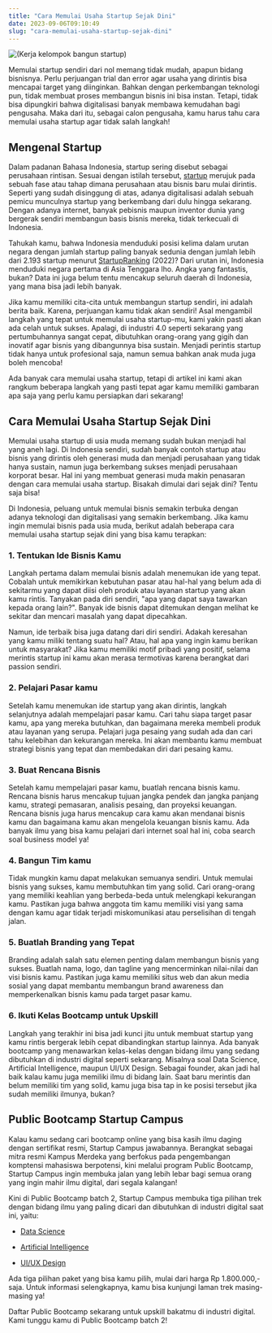```yaml
---
title: "Cara Memulai Usaha Startup Sejak Dini"
date: 2023-09-06T09:10:49
slug: "cara-memulai-usaha-startup-sejak-dini"
---
```

![(Kerja kelompok bangun startup)](/uploads/2023/03/young-people-group-brainstorm-1.jpg)

Memulai startup sendiri dari nol memang tidak mudah, apapun bidang bisnisnya. Perlu perjuangan trial dan error agar usaha yang dirintis bisa mencapai target yang diinginkan. Bahkan dengan perkembangan teknologi pun, tidak membuat proses membangun bisnis ini bisa instan. Tetapi, tidak bisa dipungkiri bahwa digitalisasi banyak membawa kemudahan bagi pengusaha. Maka dari itu, sebagai calon pengusaha, kamu harus tahu cara memulai usaha startup agar tidak salah langkah!

## Mengenal Startup

Dalam padanan Bahasa Indonesia, startup sering disebut sebagai perusahaan rintisan. Sesuai dengan istilah tersebut, [startup](https://www.ekrut.com/media/startup-adalah) merujuk pada sebuah fase atau tahap dimana perusahaan atau bisnis baru mulai dirintis. Seperti yang sudah disinggung di atas, adanya digitalisasi adalah sebuah pemicu munculnya startup yang berkembang dari dulu hingga sekarang. Dengan adanya internet, banyak pebisnis maupun inventor dunia yang bergerak sendiri membangun basis bisnis mereka, tidak terkecuali di Indonesia.

Tahukah kamu, bahwa Indonesia menduduki posisi kelima dalam urutan negara dengan jumlah startup paling banyak sedunia dengan jumlah lebih dari 2.193 startup menurut [StartupRanking](https://databoks.katadata.co.id/datapublish/2022/04/13/hebat-jumlah-startup-indonesia-terbanyak-ke-5-di-dunia) (2022)? Dari urutan ini, Indonesia menduduki negara pertama di Asia Tenggara lho. Angka yang fantastis, bukan? Data ini juga belum tentu mencakup seluruh daerah di Indonesia, yang mana bisa jadi lebih banyak.

Jika kamu memiliki cita-cita untuk membangun startup sendiri, ini adalah berita baik. Karena, perjuangan kamu tidak akan sendiri! Asal mengambil langkah yang tepat untuk memulai usaha startup-mu, kami yakin pasti akan ada celah untuk sukses. Apalagi, di industri 4.0 seperti sekarang yang pertumbuhannya sangat cepat, dibutuhkan orang-orang yang gigih dan inovatif agar bisnis yang dibangunnya bisa sustain. Menjadi perintis startup tidak hanya untuk profesional saja, namun semua bahkan anak muda juga boleh mencoba!

Ada banyak cara memulai usaha startup, tetapi di artikel ini kami akan rangkum beberapa langkah yang pasti tepat agar kamu memiliki gambaran apa saja yang perlu kamu persiapkan dari sekarang!

## Cara Memulai Usaha Startup Sejak Dini

Memulai usaha startup di usia muda memang sudah bukan menjadi hal yang aneh lagi. Di Indonesia sendiri, sudah banyak contoh startup atau bisnis yang dirintis oleh generasi muda dan menjadi perusahaan yang tidak hanya sustain, namun juga berkembang sukses menjadi perusahaan korporat besar. Hal ini yang membuat generasi muda makin penasaran dengan cara memulai usaha startup. Bisakah dimulai dari sejak dini? Tentu saja bisa!

Di Indonesia, peluang untuk memulai bisnis semakin terbuka dengan adanya teknologi dan digitalisasi yang semakin berkembang. Jika kamu ingin memulai bisnis pada usia muda, berikut adalah beberapa cara memulai usaha startup sejak dini yang bisa kamu terapkan:

### 1. Tentukan Ide Bisnis Kamu

Langkah pertama dalam memulai bisnis adalah menemukan ide yang tepat. Cobalah untuk memikirkan kebutuhan pasar atau hal-hal yang belum ada di sekitarmu yang dapat diisi oleh produk atau layanan startup yang akan kamu rintis. Tanyakan pada diri sendiri, "apa yang dapat saya tawarkan kepada orang lain?". Banyak ide bisnis dapat ditemukan dengan melihat ke sekitar dan mencari masalah yang dapat dipecahkan.

Namun, ide terbaik bisa juga datang dari diri sendiri. Adakah keresahan yang kamu miliki tentang suatu hal? Atau, hal apa yang ingin kamu berikan untuk masyarakat? Jika kamu memiliki motif pribadi yang positif, selama merintis startup ini kamu akan merasa termotivas karena berangkat dari passion sendiri.

### 2. Pelajari Pasar kamu

Setelah kamu menemukan ide startup yang akan dirintis, langkah selanjutnya adalah mempelajari pasar kamu. Cari tahu siapa target pasar kamu, apa yang mereka butuhkan, dan bagaimana mereka membeli produk atau layanan yang serupa. Pelajari juga pesaing yang sudah ada dan cari tahu kelebihan dan kekurangan mereka. Ini akan membantu kamu membuat strategi bisnis yang tepat dan membedakan diri dari pesaing kamu.

### 3. Buat Rencana Bisnis

Setelah kamu mempelajari pasar kamu, buatlah rencana bisnis kamu. Rencana bisnis harus mencakup tujuan jangka pendek dan jangka panjang kamu, strategi pemasaran, analisis pesaing, dan proyeksi keuangan. Rencana bisnis juga harus mencakup cara kamu akan mendanai bisnis kamu dan bagaimana kamu akan mengelola keuangan bisnis kamu. Ada banyak ilmu yang bisa kamu pelajari dari internet soal hal ini, coba search soal business model ya!

### 4. Bangun Tim kamu

Tidak mungkin kamu dapat melakukan semuanya sendiri. Untuk memulai bisnis yang sukses, kamu membutuhkan tim yang solid. Cari orang-orang yang memiliki keahlian yang berbeda-beda untuk melengkapi kekurangan kamu. Pastikan juga bahwa anggota tim kamu memiliki visi yang sama dengan kamu agar tidak terjadi miskomunikasi atau perselisihan di tengah jalan.

### 5. Buatlah Branding yang Tepat

Branding adalah salah satu elemen penting dalam membangun bisnis yang sukses. Buatlah nama, logo, dan tagline yang mencerminkan nilai-nilai dan visi bisnis kamu. Pastikan juga kamu memiliki situs web dan akun media sosial yang dapat membantu membangun brand awareness dan memperkenalkan bisnis kamu pada target pasar kamu.

### 6. Ikuti Kelas Bootcamp untuk Upskill

Langkah yang terakhir ini bisa jadi kunci jitu untuk membuat startup yang kamu rintis bergerak lebih cepat dibandingkan startup lainnya. Ada banyak bootcamp yang menawarkan kelas-kelas dengan bidang ilmu yang sedang dibutuhkan di industri digital seperti sekarang. Misalnya soal Data Science, Artificial Intelligence, maupun UI/UX Design. Sebagai founder, akan jadi hal baik kalau kamu juga memiliki ilmu di bidang lain. Saat baru merintis dan belum memiliki tim yang solid, kamu juga bisa tap in ke posisi tersebut jika sudah memiliki ilmunya, bukan?

## Public Bootcamp Startup Campus

Kalau kamu sedang cari bootcamp online yang bisa kasih ilmu daging dengan sertifikat resmi, Startup Campus jawabannya. Berangkat sebagai mitra resmi Kampus Merdeka yang berfokus pada pengembangan komptensi mahasiswa berpotensi, kini melalui program Public Bootcamp, Startup Campus ingin membuka jalan yang lebih lebar bagi semua orang yang ingin mahir ilmu digital, dari segala kalangan!

Kini di Public Bootcamp batch 2, Startup Campus membuka tiga pilihan trek dengan bidang ilmu yang paling dicari dan dibutuhkan di industri digital saat ini, yaitu:

- [Data Science](https://startupcampus.id/track/data-science)

- [Artificial Intelligence](https://startupcampus.id/track/artificial-intelligence)

- [UI/UX Design](https://startupcampus.id/track/uiux-design)

Ada tiga pilihan paket yang bisa kamu pilih, mulai dari harga Rp 1.800.000,- saja. Untuk informasi selengkapnya, kamu bisa kunjungi laman trek masing-masing ya!

Daftar Public Bootcamp sekarang untuk upskill bakatmu di industri digital. Kami tunggu kamu di Public Bootcamp batch 2!